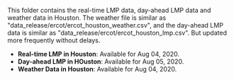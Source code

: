 This folder contains the real-time LMP data, day-ahead LMP data and weather data in Houston. The weather file is similar as "data_release/ercot/ercot_houston_weather.csv", and the day-ahead LMP data is similar as "data_release/ercot/ercot_houston_lmp.csv". But updated more frequently without delays.

- **Real-time LMP in Houston**: Available for Aug 04, 2020.
- **Day-ahead LMP in HOuston**: Available for Aug 05, 2020.
- **Weather Data in Houston**: Available for Aug 04, 2020.